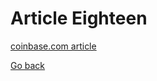 # Article Eighteen

[coinbase.com article](https://www.coinbase.com/learn/crypto-basics/plp-what-is-nft)

[Go back](/index.html)
